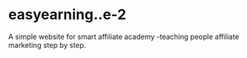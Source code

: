 # easyearning..e-2
A simple website for smart affiliate academy -teaching people affiliate marketing step by step.
